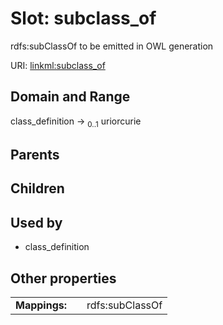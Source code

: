
# Slot: subclass_of


rdfs:subClassOf to be emitted in OWL generation

URI: [linkml:subclass_of](https://w3id.org/linkml/subclass_of)


## Domain and Range

class_definition &#8594;  <sub>0..1</sub> uriorcurie

## Parents


## Children


## Used by

 * class_definition

## Other properties

|  |  |  |
| --- | --- | --- |
| **Mappings:** | | rdfs:subClassOf |

